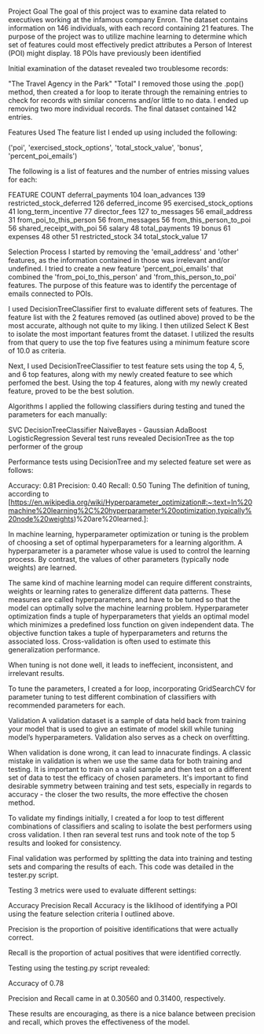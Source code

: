 Project Goal
The goal of this project was to examine data related to executives working at the infamous company Enron. The dataset contains information on 146 individuals, with each record containing 21 features. The purpose of the project was to utilize machine learning to determine which set of features could most effectively predict attributes a Person of Interest (POI) might display. 18 POIs have previously been identified

Initial examination of the dataset revealed two troublesome records:

"The Travel Agency in the Park"
"Total"
I removed those using the .pop() method, then created a for loop to iterate through the remaining entries to check for records with similar concerns and/or little to no data. I ended up removing two more individual records. The final dataset contained 142 entries.

Features Used
The feature list I ended up using included the following:

('poi', 'exercised_stock_options', 'total_stock_value', 'bonus', 'percent_poi_emails')

The following is a list of features and the number of entries missing values for each:

FEATURE COUNT
deferral_payments 104
loan_advances 139
restricted_stock_deferred 126
deferred_income 95
exercised_stock_options 41
long_term_incentive 77
director_fees 127
to_messages 56
email_address 31
from_poi_to_this_person 56
from_messages 56
from_this_person_to_poi 56
shared_receipt_with_poi 56
salary 48
total_payments 19
bonus 61
expenses 48
other 51
restricted_stock 34
total_stock_value 17

Selection Process
I started by removing the 'email_address' and 'other' features, as the information contained in those was irrelevant and/or undefined. I tried to create a new feature 'percent_poi_emails' that combined the 'from_poi_to_this_person' and 'from_this_person_to_poi' features. The purpose of this feature was to identify the percentage of emails connected to POIs.

I used DecisionTreeClassifier first to evaluate different sets of features. The feature list with the 2 features removed (as outlined above) proved to be the most accurate, although not quite to my liking. I then utilized Select K Best to isolate the most important features fromt the dataset. I utilized the results from that query to use the top five features using a minimum feature score of 10.0 as criteria.

Next, I used DecisionTreeClassifier to test feature sets using the top 4, 5, and 6 top features, along with my newly created feature to see which perfomed the best. Using the top 4 features, along with my newly created feature, proved to be the best solution.

Algorithms
I applied the following classifiers during testing and tuned the parameters for each manually:

SVC
DecisionTreeClassifier
NaiveBayes - Gaussian
AdaBoost
LogisticRegression
Several test runs revealed DecisionTree as the top performer of the group

Performance tests using DecisionTree and my selected feature set were as follows:

Accuracy: 0.81
Precision: 0.40
Recall: 0.50
Tuning
The definition of tuning, according to [https://en.wikipedia.org/wiki/Hyperparameter_optimization#:~:text=In%20machine%20learning%2C%20hyperparameter%20optimization,typically%20node%20weights)%20are%20learned.]:

In machine learning, hyperparameter optimization or tuning is the problem of choosing a set of optimal hyperparameters for a learning algorithm. A hyperparameter is a parameter whose value is used to control the learning process. By contrast, the values of other parameters (typically node weights) are learned.

The same kind of machine learning model can require different constraints, weights or learning rates to generalize different data patterns. These measures are called hyperparameters, and have to be tuned so that the model can optimally solve the machine learning problem. Hyperparameter optimization finds a tuple of hyperparameters that yields an optimal model which minimizes a predefined loss function on given independent data. The objective function takes a tuple of hyperparameters and returns the associated loss. Cross-validation is often used to estimate this generalization performance.

When tuning is not done well, it leads to ineffecient, inconsistent, and irrelevant results.

To tune the parameters, I created a for loop, incorporating GridSearchCV for parameter tuning to test different combination of classifiers with recommended parameters for each.

Validation
A validation dataset is a sample of data held back from training your model that is used to give an estimate of model skill while tuning model’s hyperparameters. Validation also serves as a check on overfitting.

When validation is done wrong, it can lead to innacurate findings. A classic mistake in validation is when we use the same data for both training and testing. It is important to train on a valid sample and then test on a different set of data to test the efficacy of chosen parameters. It's important to find desirable symmetry between training and test sets, especially in regards to accuracy - the closer the two results, the more effective the chosen method.

To validate my findings initially, I created a for loop to test different combinations of classifiers and scaling to isolate the best performers using cross validation. I then ran several test runs and took note of the top 5 results and looked for consistency.

Final validation was performed by splitting the data into training and testing sets and comparing the results of each. This code was detailed in the tester.py script.

Testing
3 metrics were used to evaluate different settings:

Accuracy
Precision
Recall
Accuracy is the liklihood of identifying a POI using the feature selection criteria I outlined above.

Precision is the proportion of poisitive identifications that were actually correct.

Recall is the proportion of actual positives that were identified correctly.

Testing using the testing.py script revealed:

Accuracy of 0.78

Precision and Recall came in at 0.30560 and 0.31400, respectively.

These results are encouraging, as there is a nice balance between precision and recall, which proves the effectiveness of the model.
